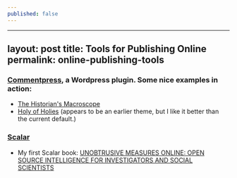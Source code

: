 ```yaml
---
published: false
---
```


---
layout: post
title: Tools for Publishing Online
permalink: online-publishing-tools
---
### [Commentpress](http://futureofthebook.org/commentpress/), a Wordpress plugin. Some nice examples in action:

- [The Historian's Macroscope](http://www.themacroscope.org/?p=1)
- [Holy of Holies](http://futureofthebook.org/mitchellstephens/holyofholies/) (appears to be an earlier theme, but I like it better than the current default.)

### [Scalar](http://scalar.usc.edu/)

- My first Scalar book: [UNOBTRUSIVE MEASURES ONLINE: OPEN SOURCE INTELLIGENCE FOR INVESTIGATORS AND SOCIAL SCIENTISTS](http://scalar.usc.edu/works/unobtrusive-measures-online/index)
